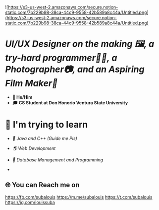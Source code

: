 ![https://s3-us-west-2.amazonaws.com/secure.notion-static.com/7b229b98-38ca-44c9-9558-42b589a8c44a/Untitled.png](https://s3-us-west-2.amazonaws.com/secure.notion-static.com/7b229b98-38ca-44c9-9558-42b589a8c44a/Untitled.png)

# ***UI/UX Designer on the making 🖼, a try-hard programmer👩‍💻, a Photographer📷, and an Aspiring Film Maker🎥***



- **🧑 He/Him**
- **🎓 CS Student at Don Honorio Ventura State University**



# **🌿 I'm trying to learn**

- *💾 Java and C++ (Guide me Pls)*
- *🌎  Web Development*
- *📂 Database Management and Programming*



-

## 🌐 You can Reach me on
https://fb.com/subalouis
https://m.me/subalouis
https://t.com/subalouis
https://ig.com/louissuba
